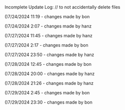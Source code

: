 Incomplete Update Log: 
// to not accidentally delete files

()7/24/2024 11:19 - changes made by bon

()7/24/2024 2:07 - changes made by hanz

()7/27/2024 11:45 - changes made by hanz

()7/27/2024 2:17 - changes made by bon

()7/27/2024 23:50 - changes made by hanz

()7/28/2024 12:45 - changes made by bon

()7/28/2024 20:00 - changes made by hanz

()7/28/2024 21:26 - changes made by hanz

()7/29/2024 2:45 - changes made by bon

()7/29/2024 23:30 - changes made by bon
